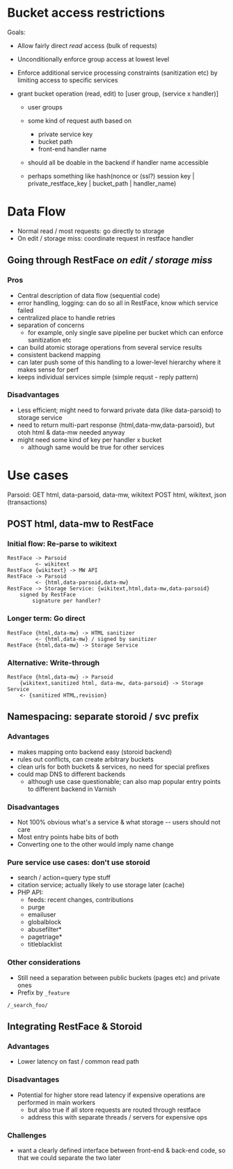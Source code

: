 Bucket access restrictions
==========================
Goals: 
- Allow fairly direct *read* access (bulk of requests)
- Unconditionally enforce group access at lowest level
- Enforce additional service processing constraints (sanitization etc) by
  limiting access to specific services

- grant bucket operation (read, edit) to [user group, (service x handler)]
    - user groups
    - some kind of request auth based on
        - private service key
        - bucket path
        - front-end handler name
        
    - should all be doable in the backend if handler name accessible
    - perhaps something like 
      hash(nonce or (ssl?) session key | private_restface_key | bucket_path | handler_name)


Data Flow
=========
- Normal read / most requests: go directly to storage
- On edit / storage miss: coordinate request in restface handler

## Going through RestFace *on edit / storage miss*
### Pros
- Central description of data flow (sequential code)
- error handling, logging: can do so all in RestFace, know which service failed
- centralized place to handle retries
- separation of concerns
    - for example, only single save pipeline per bucket which can enforce
      sanitization etc
- can build atomic storage operations from several service results
- consistent backend mapping
- can later push some of this handling to a lower-level hierarchy where it
  makes sense for perf
- keeps individual services simple (simple requst - reply pattern)

### Disadvantages
- Less efficient; might need to forward private data (like data-parsoid) to
  storage service
- need to return multi-part response {html,data-mw,data-parsoid}, but otoh
  html & data-mw needed anyway
- might need some kind of key per handler x bucket
    - although same would be true for other services

Use cases
=========

Parsoid: 
  GET html, data-parsoid, data-mw, wikitext
  POST html, wikitext, json (transactions)


## POST html, data-mw to RestFace

### Initial flow: Re-parse to wikitext
```
RestFace -> Parsoid
         <- wikitext
RestFace {wikitext} -> MW API
RestFace -> Parsoid
         <- {html,data-parsoid,data-mw}
RestFace -> Storage Service: {wikitext,html,data-mw,data-parsoid}
    signed by RestFace
        signature per handler?
```

### Longer term: Go direct
```
RestFace {html,data-mw} -> HTML sanitizer
         <- {html,data-mw} / signed by sanitizer
RestFace {html,data-mw} -> Storage Service
```

### Alternative: Write-through
```
RestFace {html,data-mw} -> Parsoid 
    {wikitext,sanitized html, data-mw, data-parsoid} -> Storage Service
    <- {sanitized HTML,revision}
```

## Namespacing: separate storoid / svc prefix
### Advantages
- makes mapping onto backend easy (storoid backend)
- rules out conflicts, can create arbitrary buckets
- clean urls for both buckets & services, no need for special prefixes
- could map DNS to different backends
    - although use case questionable; can also map popular entry points to
      different backend in Varnish

### Disadvantages
- Not 100% obvious what's a service & what storage -- users should not care
- Most entry points habe bits of both
- Converting one to the other would imply name change

### Pure service use cases: don't use storoid
- search / action=query type stuff
- citation service; actually likely to use storage later (cache)
- PHP API:
    - feeds: recent changes, contributions
    - purge
    - emailuser
    - globalblock
    - abusefilter\*
    - pagetriage\*
    - titleblacklist

### Other considerations
- Still need a separation between public buckets (pages etc) and private ones
- Prefix by `_feature`
```
/_search_foo/
```

## Integrating RestFace & Storoid
### Advantages
- Lower latency on fast / common read path

### Disadvantages
- Potential for higher store read latency if expensive operations are
  performed in main workers
    - but also true if all store requests are routed through restface
    - address this with separate threads / servers for expensive ops

### Challenges
- want a clearly defined interface between front-end & back-end code, so that
  we could separate the two later


